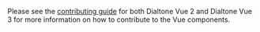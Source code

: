 Please see the [contributing guide](../../dialtone-vue2/.github/CONTRIBUTING.md) for both Dialtone Vue 2 and Dialtone Vue 3 for more information on how to contribute to the Vue components.
